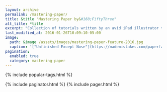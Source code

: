 ```yaml
---
layout: archive
permalink: /mastering-paper/
title: &title "Mastering Paper by&#160;FiftyThree"
alt_title: *title
excerpt: "Collection of tutorials written by an avid iPad illustrator to help you master [Paper by FiftyThree](http://www.fiftythree.com/paper)."
last_modified_at: 2016-01-26T10:09:10-05:00
image: 
  path: &image /assets/images/mastering-paper-feature-2016.jpg
  caption: '["Unfinished Except Nose"](https://mademistakes.com/paperfaces/myriam-j-portrait/) sketched with Pencil by FiftyThree'
pagination: 
  enabled: true
  category: mastering-paper
---
```


{% include popular-tags.html %}
<div class="list__wrap">
  {% include paginator.html %}
  {% include pager.html %}
</div>
